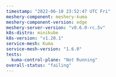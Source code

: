 ```yaml
---
timestamp: "2022-06-10 23:52:47 UTC Fri"
meshery-component: meshery-kuma
meshery-component-version: edge
meshery-server-version: "v0.6.0-rc.5v"
k8s-distro: minikube
k8s-version: "v1.20.1"
service-mesh: Kuma
service-mesh-version: "1.6.0"
tests:
  kuma-control-plane: "Not Running"
overall-status: "failing"
---
```

